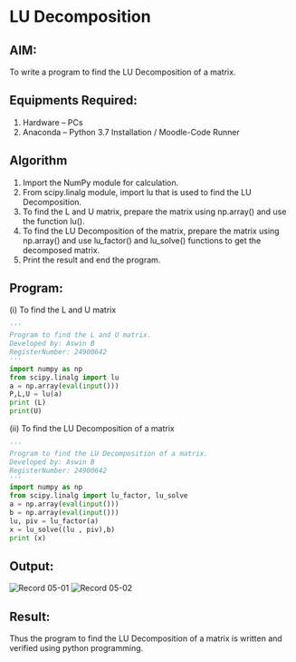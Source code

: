 # LU Decomposition 

## AIM:
To write a program to find the LU Decomposition of a matrix.

## Equipments Required:
1. Hardware – PCs
2. Anaconda – Python 3.7 Installation / Moodle-Code Runner

## Algorithm
1. Import the NumPy module for calculation.
2. From scipy.linalg module, import lu that is used to find the LU Decomposition.
3. To find the L and U matrix, prepare the matrix using np.array() and use the function lu().
4. To find the LU Decomposition of the matrix, prepare the matrix using np.array() and use lu_factor() and lu_solve() functions to get the decomposed matrix.
5. Print the result and end the program.

## Program:
(i) To find the L and U matrix
```python
'''
Program to find the L and U matrix.
Developed by: Aswin B
RegisterNumber: 24900642
'''
import numpy as np
from scipy.linalg import lu
a = np.array(eval(input()))
P,L,U = lu(a)
print (L)
print(U)
```
(ii) To find the LU Decomposition of a matrix
```python
'''
Program to find the LU Decomposition of a matrix.
Developed by: Aswin B
RegisterNumber: 24900642
'''
import numpy as np
from scipy.linalg import lu_factor, lu_solve
a = np.array(eval(input()))
b = np.array(eval(input()))
lu, piv = lu_factor(a)
x = lu_solve((lu , piv),b)
print (x)

```

## Output:
![Record 05-01](https://github.com/user-attachments/assets/00f7832f-89b1-4953-9a96-65d56d34ba06)
![Record 05-02](https://github.com/user-attachments/assets/404ba9da-fadd-4a10-99bc-3e7ebaab1a1f)



## Result:
Thus the program to find the LU Decomposition of a matrix is written and verified using python programming.

